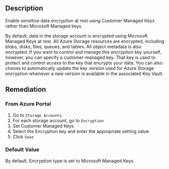 ## Description

Enable sensitive data encryption at rest using Customer Managed Keys rather than Microsoft Managed keys.

By default, data in the storage account is encrypted using Microsoft Managed Keys at rest. All Azure Storage resources are encrypted, including blobs, disks, files, queues, and tables. All object metadata is also encrypted. If you want to control and manage this encryption key yourself, however, you can specify a customer-managed key. That key is used to protect and control access to the key that encrypts your data. You can also choose to automatically update the key version used for Azure Storage encryption whenever a new version is available in the associated Key Vault.

## Remediation

### From Azure Portal

1. Go to `Storage Accounts`
2. For each storage account, go to `Encryption`
3. Set Customer Managed Keys
4. Select the Encryption key and enter the appropriate setting value
5. Click `Save`

### Default Value

By default, Encryption type is set to Microsoft Managed Keys.